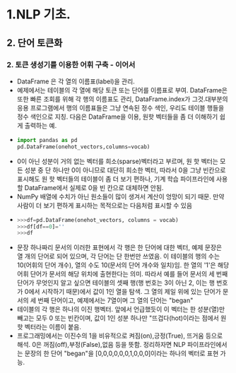 # 1.NLP 기초.
## 2. 단어 토큰화
### 2. 토큰 생성기를 이용한 어휘 구축 - 이어서
- DataFrame 은 각 열의 이름표(label)을 관리.
- 예제에서는 테이블의 각 열에 해당 토큰 또는 단어를 이름표로 부여. DataFrame은 또한 빠른 조회를 위해 각 행의 이름표도 관리, DataFrame.index가 그것.대부분의 응용 프로그램에서 행의 이름표들은 그냥 연속된 정수 색인, 우리도 테이블 행들을 정수 색인으로 지칭. 다음은 DataFrame을 이용, 원핫 벡터들을 좀 더 이해하기 쉽게 출력하는 예.
- ```python
  import pandas as pd
  pd.DataFrame(onehot_vectors,columns=vocab)
  ```
- 0이 아닌 성분이 거의 없는 벡터를 희소(sparse)벡터라고 부르며, 원 핫 벡터는 모든 성분 중 단 하나만 0이 아니므로 대단히 희소한 벡터, 따라서 0을 그냥 빈칸으로 표시해도 원 핫 벡터들의 테이블이 좀 더 보기 편하나, 기계 학습 파이프라인에 사용할 DataFrame에서 실제로 0을 빈 칸으로 대체하면 안됨.
- NumPy 배열에 수치가 아닌 원소들이 많이 생겨서 계산이 엉망이 되기 때문. 만약 사람이 더 보기 편하게 표시하는 목적으로는 다음처럼 표시할 수 있음
- ```python
  >>>df=pd.DataFrame(onehot_vectors, columns = vocab)
  >>>df[df==0]=''
  >>>df
  ```
- 문장 하나짜리 문서의 이러한 표현에서 각 행은 한 단어에 대한 벡터, 예제 문장은 열 개의 단어로 되어 있으며, 각 단어는 단 한번만 쓰였음. 이 테이블의 행의 수는 10(어휘의 단어 개수), 열의 수도 10(문서의 단어 개수와 일치)임. 한 열의 '1'은 해당 어휘 단어가 문서의 해당 위치에 출현한다는 의미. 따라서 예를 들어 문서의 세 번째 단어가 무엇인지 알고 싶으면 테이블의 셋째 행(행 번호는 3이 아닌 2, 이는 행 번호가 0에서 시작하기 때문)에서 값이 1인 열을 탐색. 그 열의 제일 위에 있는 단어가 문서의 세 번째 단어이고, 예제에서는 7열이며 그 열의 단어는 "began"
- 테이블의 각 행은 하나의 이진 행벡터. 앞에서 언급했듯이 이 벡터는 한 성분(열)만 빼고는 모두 0 또는 빈칸이며, 값이 1인 성분 하나만 "뜨겁다(hot)이라는 점에서 원 핫 벡터라는 이름이 붙음.
- 프로그래밍에서는 이진수의 1을 비유적으로 켜짐(on),긍정(True), 뜨거움 등으로 해석. 0은 꺼짐(off),부정(False),없음 등을 뜻함. 정리하자면 NLP 파이프라인에서는 문장의 한 단어 "began"을 [0,0,0,0,0,0,1,0,0,0]이라는 하나의 벡터로 표현 가능.